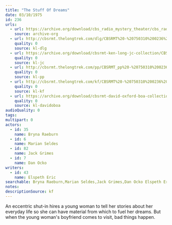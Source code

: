 ```yaml
---
title: "The Stuff Of Dreams"
date: 03/10/1975
id: 236
urls: 
  - url: https://archive.org/download/cbs_radio_mystery_theater/cbs_radio_mystery_theater-0201-0250.zip/cbs_radio_mystery_theater-0201-0250%2Fcbsrmt_0236_the_stuff_of_dreams.mp3
    source: archive-org
  - url: http://cbsrmt.thelongtrek.com/dlg/CBSRMT%20-%20750310%200236%20The%20Stuff%20of%20Dreams.mp3
    quality: 0
    source: kl-dlg
  - url: https://archive.org/download/cbsrmt-ken-long-jc-collection/CBSRMT - 750310 0236 Stuff Of Dreams vbr kb2_jc.mp3
    quality: 0
    source: kl-jc
  - url: http://cbsrmt.thelongtrek.com/pp/CBSRMT_pp%20-%20750310%200236%20The%20Stuff%20of%20Dreams.mp3
    quality: 0
    source: kl-pp
  - url: http://cbsrmt.thelongtrek.com/kf/CBSRMT%20-%20750310%200236%20The%20Stuff%20Of%20Dreams_kf.mp3
    quality: 0
    source: kl-kf
  - url: https://archive.org/download/cbsrmt-david-oxford-boa-collection/CBSRMT-750310-0236-The-Stuff-of-Dreams-(64-44)_kf-{BoA}.mp3
    quality: 0
    source: kl-davidoboa
audioQuality: 0
tags: 
multipart: 0
actors:  
  - id: 35
    name: Bryna Raeburn  
  - id: 6
    name: Marian Seldes  
  - id: 82
    name: Jack Grimes  
  - id: 7
    name: Dan Ocko
writers:  
  - id: 43
    name: Elspeth Eric
searchable: Bryna Raeburn,Marian Seldes,Jack Grimes,Dan Ocko Elspeth Eric
notes: 
descriptionSource: kf
---
```

An eccentric shut-in hires a young woman to tell her stories about her everyday life so she can have material from which to fuel her dreams. But when the young woman's boyfriend comes to visit, bad things happen.